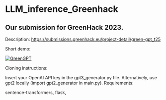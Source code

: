 # LLM_inference_Greenhack
## Our submission for GreenHack 2023.

Description:
https://submissions.greenhack.eu/project-detail/green-gpt_t25

Short demo:

[![GreenGPT](https://img.youtube.com/vi/mC6s2D3xzDs/0.jpg)](https://youtu.be/mC6s2D3xzDs?t=41)

Cloning instructions:

Insert your OpenAI API key in the gpt3_generator.py file. Alternatively, use gpt2 locally (import gpt2_generator in main.py).
Requirements:

sentence-transformers, flask, 

